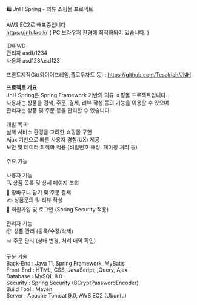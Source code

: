 🛍️ JnH Spring - 의류 쇼핑몰 프로젝트<br><br>
AWS EC2로 배포중입니다<br>
https://jnh.kro.kr ( PC 브라우저 환경에 최적화되어 있습니다. )<br><br>
ID/PWD<br>
관리자 asdf/1234<br>
사용자 asd123/asd123<br>
<br>
프론트제작Git(와이어프레임,플로우차트 등)  : https://github.com/Tesalriah/JNH

<b>프로젝트 개요</b><br>
JnH Spring은 Spring Framework 기반의 의류 쇼핑몰 프로젝트입니다.<br>
사용자는 상품을 검색, 주문, 결제, 리뷰 작성 등의 기능을 이용할 수 있으며<br>
관리자는 상품 및 주문 등을 관리할 수 있습니다.<br>
<br>
개발 목표:<br>
실제 서비스 환경을 고려한 쇼핑몰 구현<br>
Ajax 기반으로 빠른 사용자 경험(UX) 제공<br>
보안 및 데이터 최적화 적용 (비밀번호 해싱, 페이징 처리 등)<br>
<br>주요 기능<br><br>
사용자 기능<br>
🔍 상품 목록 및 상세 페이지 조회<br>
🛒 장바구니 담기 및 주문 결제<br>
✍️ 상품문의 및 리뷰 작성<br>
🔑 회원가입 및 로그인 (Spring Security 적용)<br>
<br>
관리자 기능<br>
📦 상품 관리 (등록/수정/삭제)<br>
📊 주문 관리 (상태 변경, 처리 내역 확인)<br>
<br>
구분	기술<br>
Back-End : Java 11, Spring Framework, MyBatis<br>
Front-End : HTML, CSS, JavaScript, jQuery, Ajax<br>
Database : MySQL 8.0<br>
Security : Spring Security (BCryptPasswordEncoder)<br>
Build Tool : Maven<br>
Server : Apache Tomcat 9.0, AWS EC2 (Ubuntu)
